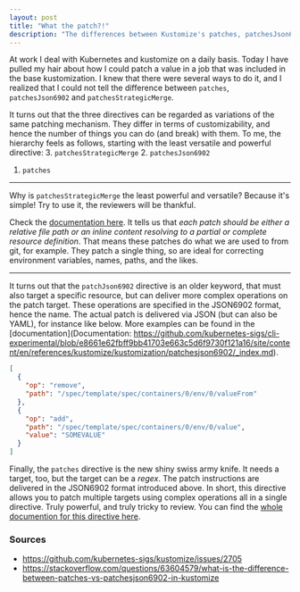 ```yaml
---
layout: post
title: "What the patch?!"
description: "The differences between Kustomize's patches, patchesJson6902 and patchesStrategicMerge"
---
```


At work I deal with Kubernetes and kustomize on a daily basis.
Today I have pulled my hair about how I could patch a value in a job that was included in the base kustomization.
I knew that there were several ways to do it, and I realized that I could not tell the difference between `patches`, `patchesJson6902` and `patchesStrategicMerge`.

It turns out that the three directives can be regarded as variations of the same patching mechanism.
They differ in terms of customizability, and hence the number of things you can do (and break) with them.
To me, the hierarchy feels as follows, starting with the least versatile and powerful directive:
3. `patchesStrategicMerge`
2. `patchesJson6902`
1. `patches`

---

Why is `patchesStrategicMerge` the least powerful and versatile?
Because it's simple! Try to use it, the reviewers will be thankful.

Check the [documentation here](https://github.com/kubernetes-sigs/cli-experimental/blob/e8661e62fbff9bb41703e663c5d6f9730f121a16/site/content/en/references/kustomize/kustomization/patchesStrategicMerge/_index.md).
It tells us that *each patch should be either a relative file path or an inline content resolving to a partial or complete resource definition*. 
That means these patches do what we are used to from git, for example. 
They patch a single thing, so are ideal for correcting environment variables, names, paths, and the likes.

---

It turns out that the `patchJson6902` directive is an older keyword, that must also target a specific resource,
but can deliver more complex operations on the patch target.
These operations are specified in the JSON6902 format, hence the name.
The actual patch is delivered via JSON (but can also be YAML), for instance like below.
More examples can be found in the [documentation](Documentation: https://github.com/kubernetes-sigs/cli-experimental/blob/e8661e62fbff9bb41703e663c5d6f9730f121a16/site/content/en/references/kustomize/kustomization/patchesjson6902/_index.md).
```json
[
  {
    "op": "remove",
    "path": "/spec/template/spec/containers/0/env/0/valueFrom"
  },
  {
    "op": "add",
    "path": "/spec/template/spec/containers/0/env/0/value",
    "value": "SOMEVALUE"
  }
]
```

Finally, the `patches` directive is the new shiny swiss army knife.
It needs a target, too, but the target can be a *regex*.
The patch instructions are delivered in the JSON6902 format introduced above.
In short, this directive allows you to patch multiple targets using complex operations all in a single directive.
Truly powerful, and truly tricky to review.
You can find the [whole documention for this directive here](https://github.com/kubernetes-sigs/cli-experimental/blob/e8661e62fbff9bb41703e663c5d6f9730f121a16/site/content/en/references/kustomize/kustomization/patchesStrategicMerge/_index.md).

### Sources
* https://github.com/kubernetes-sigs/kustomize/issues/2705
* https://stackoverflow.com/questions/63604579/what-is-the-difference-between-patches-vs-patchesjson6902-in-kustomize